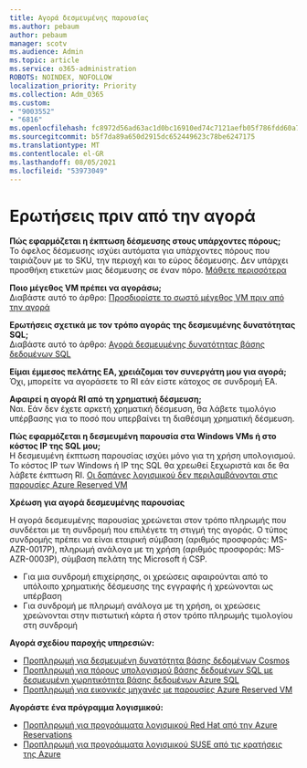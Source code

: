 ```yaml
---
title: Αγορά δεσμευμένης παρουσίας
ms.author: pebaum
author: pebaum
manager: scotv
ms.audience: Admin
ms.topic: article
ms.service: o365-administration
ROBOTS: NOINDEX, NOFOLLOW
localization_priority: Priority
ms.collection: Adm_O365
ms.custom:
- "9003552"
- "6816"
ms.openlocfilehash: fc8972d56ad63ac1d0bc16910ed74c7121aefb05f786fdd60a77ba89867d1741
ms.sourcegitcommit: b5f7da89a650d2915dc652449623c78be6247175
ms.translationtype: MT
ms.contentlocale: el-GR
ms.lasthandoff: 08/05/2021
ms.locfileid: "53973049"
---
```

# <a name="questions-before-purchase"></a>Ερωτήσεις πριν από την αγορά

**Πώς εφαρμόζεται η έκπτωση δέσμευσης στους υπάρχοντες πόρους;**  
Το όφελος δέσμευσης ισχύει αυτόματα για υπάρχοντες πόρους που ταιριάζουν με το SKU, την περιοχή και το εύρος δέσμευσης. Δεν υπάρχει προσθήκη ετικετών μιας δέσμευσης σε έναν πόρο. [Μάθετε περισσότερα](https://docs.microsoft.com/azure/cost-management-billing/reservations/save-compute-costs-reservations?WT.mc_id=Portal-Microsoft_Azure_Support#how-reservation-discount-is-applied) 

**Ποιο μέγεθος VM πρέπει να αγοράσω;**  
Διαβάστε αυτό το άρθρο: [Προσδιορίστε το σωστό μέγεθος VM πριν από την αγορά](https://docs.microsoft.com/azure/virtual-machines/windows/prepay-reserved-vm-instances?toc=/azure/billing/TOC.json&WT.mc_id=Portal-Microsoft_Azure_Support#determine-the-right-vm-size-before-you-buy)

**Ερωτήσεις σχετικά με τον τρόπο αγοράς της δεσμευμένης δυνατότητας SQL;**  
Διαβάστε αυτό το άρθρο: [Αγορά δεσμευμένης δυνατότητας βάσης δεδομένων SQL ](https://docs.microsoft.com/azure/sql-database/sql-database-reserved-capacity?toc=/azure/billing/TOC.json&WT.mc_id=Portal-Microsoft_Azure_Support#buy-sql-database-reserved-capacity)

**Είμαι έμμεσος πελάτης EA, χρειάζομαι τον συνεργάτη μου για αγορά;**  
Όχι, μπορείτε να αγοράσετε το RI εάν είστε κάτοχος σε συνδρομή EA.

**Αφαιρεί η αγορά RI από τη χρηματική δέσμευση;**  
Ναι. Εάν δεν έχετε αρκετή χρηματική δέσμευση, θα λάβετε τιμολόγιο υπέρβασης για το ποσό που υπερβαίνει τη διαθέσιμη χρηματική δέσμευση.

**Πώς εφαρμόζεται η δεσμευμένη παρουσία στα Windows VMs ή στο κόστος IP της SQL μου;**  
Η δεσμευμένη έκπτωση παρουσίας ισχύει μόνο για τη χρήση υπολογισμού. Το κόστος IP των Windows ή IP της SQL θα χρεωθεί ξεχωριστά και δε θα λάβετε έκπτωση RI. [Οι δαπάνες λογισμικού δεν περιλαμβάνονται στις παρουσίες Azure Reserved VM](https://docs.microsoft.com/azure/billing/billing-reserved-instance-windows-software-costs?WT.mc_id=Portal-Microsoft_Azure_Support)  
      
**Χρέωση για αγορά δεσμευμένης παρουσίας**  
      
Η αγορά δεσμευμένης παρουσίας χρεώνεται στον τρόπο πληρωμής που συνδέεται με τη συνδρομή που επιλέγετε τη στιγμή της αγοράς. Ο τύπος συνδρομής πρέπει να είναι εταιρική σύμβαση (αριθμός προσφοράς: MS-AZR-0017P), πληρωμή ανάλογα με τη χρήση (αριθμός προσφοράς: MS-AZR-0003P), σύμβαση πελάτη της Microsoft ή CSP.

-   Για μια συνδρομή επιχείρησης, οι χρεώσεις αφαιρούνται από το υπόλοιπο χρηματικής δέσμευσης της εγγραφής ή χρεώνονται ως υπέρβαση
-   Για συνδρομή με πληρωμή ανάλογα με τη χρήση, οι χρεώσεις χρεώνονται στην πιστωτική κάρτα ή στον τρόπο πληρωμής τιμολογίου στη συνδρομή

**Αγορά σχεδίου παροχής υπηρεσιών:**

-   [Προπληρωμή για δεσμευμένη δυνατότητα βάσης δεδομένων Cosmos](https://docs.microsoft.com/azure/cosmos-db/cosmos-db-reserved-capacity?WT.mc_id=Portal-Microsoft_Azure_Support)
-   [Προπληρωμή για πόρους υπολογισμού βάσης δεδομένων SQL με δεσμευμένη χωρητικότητα βάσης δεδομένων Azure SQL](https://docs.microsoft.com/azure/sql-database/sql-database-reserved-capacity?WT.mc_id=Portal-Microsoft_Azure_Support)
-   [Προπληρωμή για εικονικές μηχανές με παρουσίες Azure Reserved VM](https://docs.microsoft.com/azure/virtual-machines/windows/prepay-reserved-vm-instances?WT.mc_id=Portal-Microsoft_Azure_Support)

**Αγοράστε ένα πρόγραμμα λογισμικού:**

-   [Προπληρωμή για προγράμματα λογισμικού Red Hat από την Azure Reservations](https://docs.microsoft.com/azure/virtual-machines/linux/prepay-rhel-software-charges?WT.mc_id=Portal-Microsoft_Azure_Support)
-   [Προπληρωμή για προγράμματα λογισμικού SUSE από τις κρατήσεις της Azure](https://docs.microsoft.com/azure/virtual-machines/linux/prepay-suse-software-charges?WT.mc_id=Portal-Microsoft_Azure_Support)